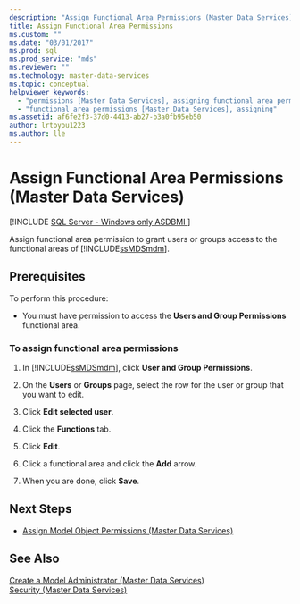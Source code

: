 ```yaml
---
description: "Assign Functional Area Permissions (Master Data Services)"
title: Assign Functional Area Permissions
ms.custom: ""
ms.date: "03/01/2017"
ms.prod: sql
ms.prod_service: "mds"
ms.reviewer: ""
ms.technology: master-data-services
ms.topic: conceptual
helpviewer_keywords: 
  - "permissions [Master Data Services], assigning functional area permissions"
  - "functional area permissions [Master Data Services], assigning"
ms.assetid: af6fe2f3-37d0-4413-ab27-b3a0fb95eb50
author: lrtoyou1223
ms.author: lle
---
```

# Assign Functional Area Permissions (Master Data Services)

[!INCLUDE [SQL Server - Windows only ASDBMI  ](../includes/applies-to-version/sql-windows-only-asdbmi.md)]

  Assign functional area permission to grant users or groups access to the functional areas of [!INCLUDE[ssMDSmdm](../includes/ssmdsmdm-md.md)].  
  
## Prerequisites  
 To perform this procedure:  
  
-   You must have permission to access the **Users and Group Permissions** functional area.  
  
### To assign functional area permissions  
  
1.  In [!INCLUDE[ssMDSmdm](../includes/ssmdsmdm-md.md)], click **User and Group Permissions**.  
  
2.  On the **Users** or **Groups** page, select the row for the user or group that you want to edit.  
  
3.  Click **Edit selected user**.  
  
4.  Click the **Functions** tab.  
  
5.  Click **Edit**.  
  
6.  Click a functional area and click the **Add** arrow.  
  
7.  When you are done, click **Save**.  
  
## Next Steps  
  
-   [Assign Model Object Permissions &#40;Master Data Services&#41;](../master-data-services/assign-model-object-permissions-master-data-services.md)  
  
## See Also  
 [Create a Model Administrator &#40;Master Data Services&#41;](../master-data-services/create-a-model-administrator-master-data-services.md)   
 [Security &#40;Master Data Services&#41;](../master-data-services/security-master-data-services.md)  
  
  
